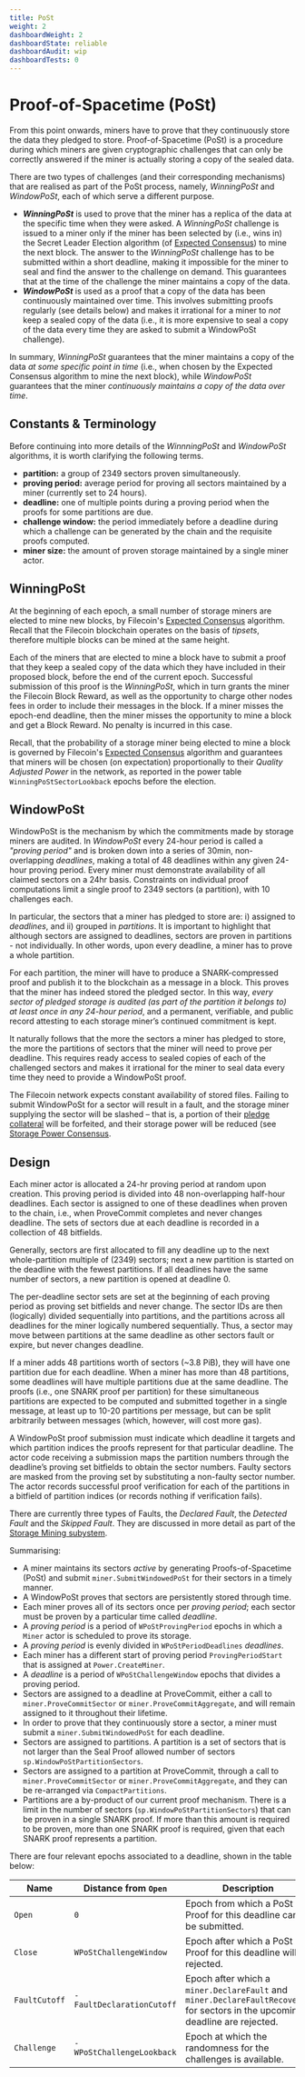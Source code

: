 ```yaml
---
title: PoSt
weight: 2
dashboardWeight: 2
dashboardState: reliable
dashboardAudit: wip
dashboardTests: 0
---
```


# Proof-of-Spacetime (PoSt)

From this point onwards, miners have to prove that they continuously store the data they pledged to store. Proof-of-Spacetime (PoSt) is a procedure during which miners are given cryptographic challenges that can only be correctly answered if the miner is actually storing a copy of the sealed data.

There are two types of challenges (and their corresponding mechanisms) that are realised as part of the PoSt process, namely, _WinningPoSt_ and _WindowPoSt_, each of which serve a different purpose.

- **_WinningPoSt_** is used to prove that the miner has a replica of the data at the specific time when they were asked. A _WinningPoSt_ challenge is issued to a miner only if the miner has been selected by (i.e., wins in) the Secret Leader Election algorithm (of [Expected Consensus](algorithms#expected_consensus)) to mine the next block. The answer to the _WinningPoSt_ challenge has to be submitted within a short deadline, making it impossible for the miner to seal and find the answer to the challenge on demand. This guarantees that at the time of the challenge the miner maintains a copy of the data.
- **_WindowPoSt_** is used as a proof that a copy of the data has been continuously maintained over time. This involves submitting proofs regularly (see details below) and makes it irrational for a miner to _not_ keep a sealed copy of the data (i.e., it is more expensive to seal a copy of the data every time they are asked to submit a WindowPoSt challenge).

In summary, _WinningPoSt_ guarantees that the miner maintains a copy of the data _at some specific point in time_ (i.e., when chosen by the Expected Consensus algorithm to mine the next block), while _WindowPoSt_ guarantees that the miner _continuously maintains a copy of the data over time_.

## Constants & Terminology

Before continuing into more details of the _WinnningPoSt_ and _WindowPoSt_ algorithms, it is worth clarifying the following terms.

- **partition:** a group of 2349 sectors proven simultaneously.
- **proving period:** average period for proving all sectors maintained by a miner (currently set to 24 hours).
- **deadline:** one of multiple points during a proving period when the proofs for some partitions are due.
- **challenge window:** the period immediately before a deadline during which a challenge can be generated by the chain and the requisite proofs computed.
- **miner size:** the amount of proven storage maintained by a single miner actor.

## WinningPoSt

At the beginning of each epoch, a small number of storage miners are elected to mine new blocks, by Filecoin's [Expected Consensus](algorithms#expected_consensus) algorithm. Recall that the Filecoin blockchain operates on the basis of _tipsets_, therefore multiple blocks can be mined at the same height.

Each of the miners that are elected to mine a block have to submit a proof that they keep a sealed copy of the data which they have included in their proposed block, before the end of the current epoch. Successful submission of this proof is the _WinningPoSt_, which in turn grants the miner the Filecoin Block Reward, as well as the opportunity to charge other nodes fees in order to include their messages in the block. If a miner misses the epoch-end deadline, then the miner misses the opportunity to mine a block and get a Block Reward. No penalty is incurred in this case.

Recall, that the probability of a storage miner being elected to mine a block is governed by Filecoin's [Expected Consensus](algorithms#expected_consensus) algorithm and guarantees that miners will be chosen (on expectation) proportionally to their _Quality Adjusted Power_ in the network, as reported in the power table `WinningPoStSectorLookback` epochs before the election.

## WindowPoSt

WindowPoSt is the mechanism by which the commitments made by storage miners are audited. In _WindowPoSt_ every 24-hour period is called a _"proving period"_ and is broken down into a series of 30min, non-overlapping _deadlines_, making a total of 48 deadlines within any given 24-hour proving period. Every miner must demonstrate availability of all claimed sectors on a 24hr basis. Constraints on individual proof computations limit a single proof to 2349 sectors (a partition), with 10 challenges each.

In particular, the sectors that a miner has pledged to store are: i) assigned to _deadlines_, and ii) grouped in _partitions_. It is important to highlight that although sectors are assigned to deadlines, sectors are proven in partitions - not individually. In other words, upon every deadline, a miner has to prove a whole partition.

For each partition, the miner will have to produce a SNARK-compressed proof and publish it to the blockchain as a message in a block. This proves that the miner has indeed stored the pledged sector. In this way, _every sector of pledged storage is audited (as part of the partition it belongs to) at least once in any 24-hour period_, and a permanent, verifiable, and public record attesting to each storage miner’s continued commitment is kept.

It naturally follows that the more the sectors a miner has pledged to store, the more the partitions of sectors that the miner will need to prove per deadline. This requires ready access to sealed copies of each of the challenged sectors and makes it irrational for the miner to seal data every time they need to provide a WindowPoSt proof.

The Filecoin network expects constant availability of stored files. Failing to submit WindowPoSt for a sector will result in a fault, and the storage miner supplying the sector will be slashed – that is, a portion of their [pledge collateral](filecoin_mining#miner_collaterals) will be forfeited, and their storage power will be reduced (see [Storage Power Consensus](filecoin_blockchain#storage_power_consensus).

## Design

Each miner actor is allocated a 24-hr proving period at random upon creation. This proving period is divided into 48 non-overlapping half-hour deadlines. Each sector is assigned to one of these deadlines when proven to the chain, i.e., when ProveCommit completes and never changes deadline. The sets of sectors due at each deadline is recorded in a collection of 48 bitfields.

Generally, sectors are first allocated to fill any deadline up to the next whole-partition multiple of (2349) sectors; next a new partition is started on the deadline with the fewest partitions. If all deadlines have the same number of sectors, a new partition is opened at deadline 0.

The per-deadline sector sets are set at the beginning of each proving period as proving set bitfields and never change. The sector IDs are then (logically) divided sequentially into partitions, and the partitions across all deadlines for the miner logically numbered sequentially. Thus, a sector may move between partitions at the same deadline as other sectors fault or expire, but never changes deadline.

If a miner adds 48 partitions worth of sectors (~3.8 PiB), they will have one partition due for each deadline. When a miner has more than 48 partitions, some deadlines will have multiple partitions due at the same deadline. The proofs (i.e., one SNARK proof per partition) for these simultaneous partitions are expected to be computed and submitted together in a single message, at least up to 10-20 partitions per message, but can be split arbitrarily between messages (which, however, will cost more gas).

A WindowPoSt proof submission must indicate which deadline it targets and which partition indices the proofs represent for that particular deadline. The actor code receiving a submission maps the partition numbers through the deadline’s proving set bitfields to obtain the sector numbers. Faulty sectors are masked from the proving set by substituting a non-faulty sector number. The actor records successful proof verification for each of the partitions in a bitfield of partition indices (or records nothing if verification fails).

There are currently three types of Faults, the _Declared Fault_, the _Detected Fault_ and the _Skipped Fault_. They are discussed in more detail as part of the [Storage Mining subystem](storage_mining#faults-penalties-and-fee-debt).

Summarising:

- A miner maintains its sectors _active_ by generating Proofs-of-Spacetime (PoSt) and submit `miner.SubmitWindowedPoSt` for their sectors in a timely manner.
- A WindowPoSt proves that sectors are persistently stored through time.
- Each miner proves all of its sectors once per _proving period_; each sector must be proven by a particular time called _deadline_.
- A _proving period_ is a period of `WPoStProvingPeriod` epochs in which a `Miner` actor is scheduled to prove its storage.
- A _proving period_ is evenly divided in `WPoStPeriodDeadlines` _deadlines_.
- Each miner has a different start of proving period `ProvingPeriodStart` that is assigned at `Power.CreateMiner`.
- A _deadline_ is a period of `WPoStChallengeWindow` epochs that divides a proving period.
- Sectors are assigned to a deadline at ProveCommit, either a call to `miner.ProveCommitSector` or `miner.ProveCommitAggregate`, and will remain assigned to it throughout their lifetime.
- In order to prove that they continuously store a sector, a miner must submit a `miner.SubmitWindowedPoSt` for each deadline.
- Sectors are assigned to partitions. A partition is a set of sectors that is not larger than the Seal Proof allowed number of sectors `sp.WindowPoStPartitionSectors`.
- Sectors are assigned to a partition at ProveCommit, through a call to `miner.ProveCommitSector` or `miner.ProveCommitAggregate`, and they can be re-arranged via `CompactPartitions`.
- Partitions are a by-product of our current proof mechanism. There is a limit in the number of sectors (`sp.WindowPoStPartitionSectors`) that can be proven in a single SNARK proof. If more than this amount is required to be proven, more than one SNARK proof is required, given that each SNARK proof represents a partition.

There are four relevant epochs associated to a deadline, shown in the table below:

| Name          | Distance from `Open`      | Description                                                                                                                   |
| ------------- | ------------------------- | ----------------------------------------------------------------------------------------------------------------------------- |
| `Open`        | `0`                       | Epoch from which a PoSt Proof for this deadline can be submitted.                                                             |
| `Close`       | `WPoStChallengeWindow`    | Epoch after which a PoSt Proof for this deadline will be rejected.                                                            |
| `FaultCutoff` | `-FaultDeclarationCutoff` | Epoch after which a `miner.DeclareFault` and `miner.DeclareFaultRecovered` for sectors in the upcoming deadline are rejected. |
| `Challenge`   | `-WPoStChallengeLookback` | Epoch at which the randomness for the challenges is available.                                                                |
